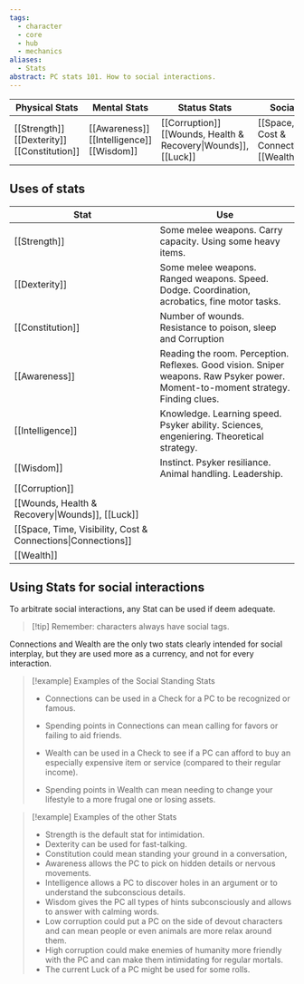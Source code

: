 ```yaml
---
tags:
  - character
  - core
  - hub
  - mechanics
aliases:
  - Stats
abstract: PC stats 101. How to social interactions.
---
```


| Physical Stats                                    | Mental Stats                                    | Status Stats                                                      | Social standing Stats                                                      |
| ------------------------------------------------- | ----------------------------------------------- | ----------------------------------------------------------------- | -------------------------------------------------------------------------- |
| [[Strength]]<br>[[Dexterity]]<br>[[Constitution]] | [[Awareness]]<br>[[Intelligence]]<br>[[Wisdom]] | [[Corruption]]<br>[[Wounds, Health & Recovery\|Wounds]], [[Luck]] | [[Space, Time, Visibility, Cost & Connections\|Connections]]<br>[[Wealth]] |
## Uses of stats

| Stat                                                         | Use                                                                                                                              |
| ------------------------------------------------------------ | -------------------------------------------------------------------------------------------------------------------------------- |
| [[Strength]]                                                 | Some melee weapons. Carry capacity. Using some heavy items.                                                                      |
| [[Dexterity]]                                                | Some melee weapons. Ranged weapons. Speed. Dodge. Coordination, acrobatics, fine motor tasks.                                    |
| [[Constitution]]                                             | Number of wounds. Resistance to poison, sleep and Corruption                                                                     |
| [[Awareness]]                                                | Reading the room. Perception. Reflexes. Good vision. Sniper weapons. Raw Psyker power. Moment-to-moment strategy. Finding clues. |
| [[Intelligence]]                                             | Knowledge. Learning speed. Psyker ability. Sciences, engeniering. Theoretical strategy.                                          |
| [[Wisdom]]                                                   | Instinct. Psyker resiliance. Animal handling. Leadership.                                                                        |
| [[Corruption]]                                               |                                                                                                                                  |
| [[Wounds, Health & Recovery\|Wounds]], [[Luck]]              |                                                                                                                                  |
| [[Space, Time, Visibility, Cost & Connections\|Connections]] |                                                                                                                                  |
| [[Wealth]]                                                   |                                                                                                                                  |

## Using Stats for social interactions
To arbitrate social interactions, any Stat can be used if deem adequate.

> [!tip] Remember: characters always have social tags.

Connections and Wealth are the only two stats clearly intended for social interplay, but they are used more as a currency, and not for every interaction.

> [!example] Examples of the Social Standing Stats
> - Connections can be used in a Check for a PC to be recognized or famous.
> - Spending points in Connections can mean calling for favors or failing to aid friends.
> 
> - Wealth can be used in a Check to see if a PC can afford to buy an especially expensive item or service (compared to their regular income).
> - Spending points in Wealth can mean needing to change your lifestyle to a more frugal one or losing assets.

> [!example] Examples of the other Stats
> - Strength is the default stat for intimidation.
> - Dexterity can be used for fast-talking.
> - Constitution could mean standing your ground in a conversation,
> - Awareness allows the PC to pick on hidden details or nervous movements.
> - Intelligence allows a PC to discover holes in an argument or to understand the subconscious details.
> - Wisdom gives the PC all types of hints subconsciously and allows to answer with calming words.
> - Low corruption could put a PC on the side of devout characters and can mean people or even animals are more relax around them.
> - High corruption could make enemies of humanity more friendly with the PC and can make them intimidating for regular mortals.
> - The current Luck of a PC might be used for some rolls.